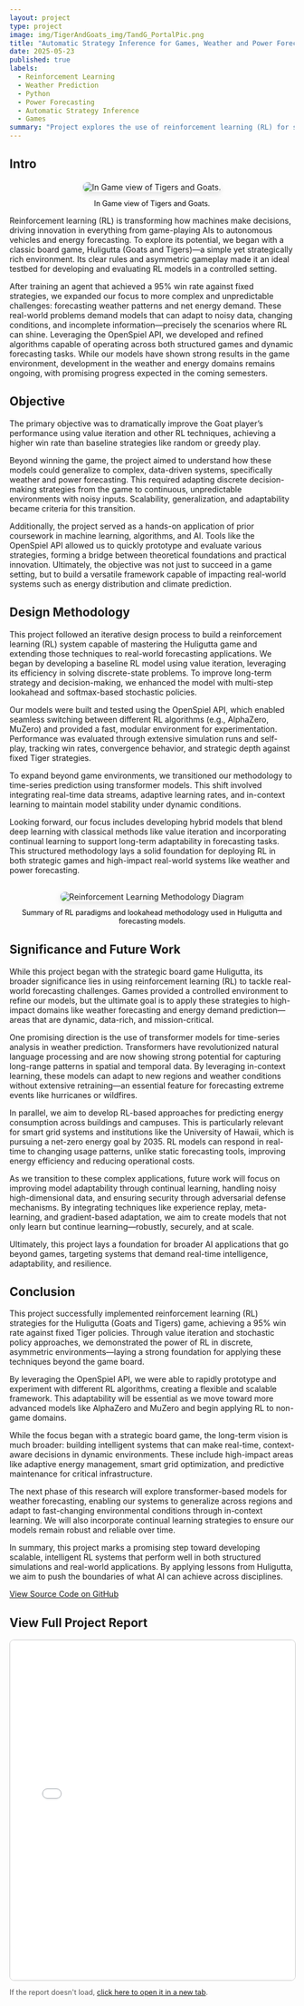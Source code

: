 ```yaml
---
layout: project
type: project
image: img/TigerAndGoats_img/TandG_PortalPic.png
title: "Automatic Strategy Inference for Games, Weather and Power Forecasting"
date: 2025-05-23
published: true
labels:
  - Reinforcement Learning
  - Weather Prediction
  - Python
  - Power Forecasting
  - Automatic Strategy Inference
  - Games
summary: "Project explores the use of reinforcement learning (RL) for strategic decision-making in both games and forecasting tasks."
---
```


## Intro

<div style="text-align: center; margin-top: 20px;">
  <img src="../img/TigerAndGoats_img/Game.png" alt="In Game view of Tigers and Goats." style="max-width: 100%; height: auto; border-radius: 8px; box-shadow: 0 4px 8px rgba(0,0,0,0.1);">
  <p style="font-size: 0.9em; color: black;">In Game view of Tigers and Goats.</p>
</div>

Reinforcement learning (RL) is transforming how machines make decisions, driving innovation in everything from game-playing AIs to autonomous vehicles and energy forecasting. To explore its potential, we began with a classic board game, Huligutta (Goats and Tigers)—a simple yet strategically rich environment. Its clear rules and asymmetric gameplay made it an ideal testbed for developing and evaluating RL models in a controlled setting.

After training an agent that achieved a 95% win rate against fixed strategies, we expanded our focus to more complex and unpredictable challenges: forecasting weather patterns and net energy demand. These real-world problems demand models that can adapt to noisy data, changing conditions, and incomplete information—precisely the scenarios where RL can shine. Leveraging the OpenSpiel API, we developed and refined algorithms capable of operating across both structured games and dynamic forecasting tasks. While our models have shown strong results in the game environment, development in the weather and energy domains remains ongoing, with promising progress expected in the coming semesters.

## Objective

The primary objective was to dramatically improve the Goat player’s performance using value iteration and other RL techniques, achieving a higher win rate than baseline strategies like random or greedy play.

Beyond winning the game, the project aimed to understand how these models could generalize to complex, data-driven systems, specifically weather and power forecasting. This required adapting discrete decision-making strategies from the game to continuous, unpredictable environments with noisy inputs. Scalability, generalization, and adaptability became criteria for this transition.

Additionally, the project served as a hands-on application of prior coursework in machine learning, algorithms, and AI. Tools like the OpenSpiel API allowed us to quickly prototype and evaluate various strategies, forming a bridge between theoretical foundations and practical innovation. Ultimately, the objective was not just to succeed in a game setting, but to build a versatile framework capable of impacting real-world systems such as energy distribution and climate prediction.

## Design Methodology

This project followed an iterative design process to build a reinforcement learning (RL) system capable of mastering the Huligutta game and extending those techniques to real-world forecasting applications. We began by developing a baseline RL model using value iteration, leveraging its efficiency in solving discrete-state problems. To improve long-term strategy and decision-making, we enhanced the model with multi-step lookahead and softmax-based stochastic policies.

Our models were built and tested using the OpenSpiel API, which enabled seamless switching between different RL algorithms (e.g., AlphaZero, MuZero) and provided a fast, modular environment for experimentation. Performance was evaluated through extensive simulation runs and self-play, tracking win rates, convergence behavior, and strategic depth against fixed Tiger strategies.

To expand beyond game environments, we transitioned our methodology to time-series prediction using transformer models. This shift involved integrating real-time data streams, adaptive learning rates, and in-context learning to maintain model stability under dynamic conditions.

Looking forward, our focus includes developing hybrid models that blend deep learning with classical methods like value iteration and incorporating continual learning to support long-term adaptability in forecasting tasks. This structured methodology lays a solid foundation for deploying RL in both strategic games and high-impact real-world systems like weather and power forecasting.

<div style="text-align: center; margin: 30px 0;">
  <img src="../img/TigerAndGoats_img/huligutta_methodology_diagram.png" alt="Reinforcement Learning Methodology Diagram" style="max-width: 100%; height: auto; border-radius: 8px; box-shadow: 0 4px 12px rgba(0, 0, 0, 0.1);">
  <p style="font-size: 0.9em; color: black;">Summary of RL paradigms and lookahead methodology used in Huligutta and forecasting models.</p>
</div>

## Significance and Future Work

While this project began with the strategic board game Huligutta, its broader significance lies in using reinforcement learning (RL) to tackle real-world forecasting challenges. Games provided a controlled environment to refine our models, but the ultimate goal is to apply these strategies to high-impact domains like weather forecasting and energy demand prediction—areas that are dynamic, data-rich, and mission-critical.

One promising direction is the use of transformer models for time-series analysis in weather prediction. Transformers have revolutionized natural language processing and are now showing strong potential for capturing long-range patterns in spatial and temporal data. By leveraging in-context learning, these models can adapt to new regions and weather conditions without extensive retraining—an essential feature for forecasting extreme events like hurricanes or wildfires.

In parallel, we aim to develop RL-based approaches for predicting energy consumption across buildings and campuses. This is particularly relevant for smart grid systems and institutions like the University of Hawaii, which is pursuing a net-zero energy goal by 2035. RL models can respond in real-time to changing usage patterns, unlike static forecasting tools, improving energy efficiency and reducing operational costs.

As we transition to these complex applications, future work will focus on improving model adaptability through continual learning, handling noisy high-dimensional data, and ensuring security through adversarial defense mechanisms. By integrating techniques like experience replay, meta-learning, and gradient-based adaptation, we aim to create models that not only learn but continue learning—robustly, securely, and at scale.

Ultimately, this project lays a foundation for broader AI applications that go beyond games, targeting systems that demand real-time intelligence, adaptability, and resilience.

## Conclusion

This project successfully implemented reinforcement learning (RL) strategies for the Huligutta (Goats and Tigers) game, achieving a 95% win rate against fixed Tiger policies. Through value iteration and stochastic policy approaches, we demonstrated the power of RL in discrete, asymmetric environments—laying a strong foundation for applying these techniques beyond the game board.

By leveraging the OpenSpiel API, we were able to rapidly prototype and experiment with different RL algorithms, creating a flexible and scalable framework. This adaptability will be essential as we move toward more advanced models like AlphaZero and MuZero and begin applying RL to non-game domains.

While the focus began with a strategic board game, the long-term vision is much broader: building intelligent systems that can make real-time, context-aware decisions in dynamic environments. These include high-impact areas like adaptive energy management, smart grid optimization, and predictive maintenance for critical infrastructure.

The next phase of this research will explore transformer-based models for weather forecasting, enabling our systems to generalize across regions and adapt to fast-changing environmental conditions through in-context learning. We will also incorporate continual learning strategies to ensure our models remain robust and reliable over time.

In summary, this project marks a promising step toward developing scalable, intelligent RL systems that perform well in both structured simulations and real-world applications. By applying lessons from Huligutta, we aim to push the boundaries of what AI can achieve across disciplines.

[View Source Code on GitHub](https://github.com/nsanthan/tigersandgoats/tree/fall-24)

## View Full Project Report

<iframe 
  src="../assets/reports/Luis_TandG_report.pdf" 
  width="100%" 
  height="600px" 
  style="border: 1px solid #ccc; border-radius: 8px;">
</iframe>

<p style="font-size: 0.9em; color: #555;">
  If the report doesn't load, <a href="../assets/reports/Luis_TandG_report.pdf" target="_blank">click here to open it in a new tab</a>.
</p>
